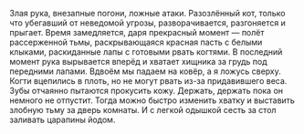 Злая рука, внезапные погони, ложные атаки. Разозлённый кот, только что убегавший от неведомой угрозы, разворачивается, разгоняется и прыгает. Время замедляется, даря прекрасный момент — полёт рассерженной тьмы, раскрывающаяся красная пасть с белыми клыками, раскиданные лапы с готовыми рвать когтями. В последний момент рука вырывается вперёд и хватает хищника за грудь под передними лапами. Вдвоём мы падаем на ковёр, а я ложусь сверху. Когти вцепились в плоть, но не могут рвать из-за придавившего веса. Зубы отчаянно пытаются прокусить кожу. Держать, держать пока он немного не отпустит. Тогда можно быстро изменить хватку и выставить злобную тьму за дверь комнаты. И с легкой одышкой сесть за стол заливать царапины йодом.